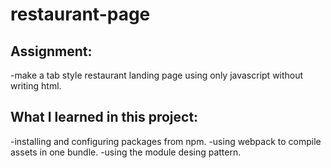 # restaurant-page

## Assignment:
-make a tab style restaurant landing page using only javascript without writing html.

## What I learned in this project:
-installing and configuring packages from npm.
-using webpack to compile assets in one bundle.
-using the module desing pattern.
